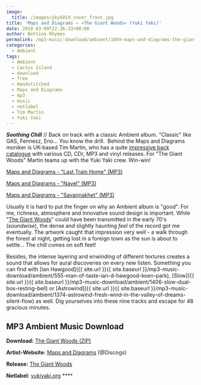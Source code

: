 ```yaml
---
image:
  title: /images/ykyk019_cover_front.jpg
title: 'Maps and Diagrams – »The Giant Woods« (Yuki Yaki)'
date: 2010-03-09T22:36:33+00:00
author: Bettina Rhymes
permalink: /mp3-music-download/ambient/1669-maps-and-diagrams-the-giant-woods-yuki-yaki
categories:
  - Ambient
tags:
  - Ambient
  - Cactus Island
  - download
  - free
  - Handstitched
  - Maps and Diagrams
  - mp3
  - music
  - netlabel
  - Tim Martin
  - Yuki Yaki
---
```

***Soothing Chill*** // Back on track with a classic Ambient album. "Classic" like GAS, Fennesz, Eno... You know the drill.  Behind the Maps and Diagrams moniker is UK-based Tim Martin, who has a quite [impressive back catalogue](http://www.discogs.com/artist/Maps+&+Diagrams) with various CD, CDr, MP3 and vinyl releases. For "The Giant Woods" Martin teams up with the Yuki Yaki crew. Win-win!

<!--mp3links-->


  
[Maps and Diagrams - "Last Train Home" (MP3)](http://www.yukiyaki.org/download/588/YkYk019/maps_and_diagrams/ykyk019-04_maps_and_diagrams_-_last_train_home.mp3)
  
[Maps and Diagrams - "Navel" (MP3)](http://www.yukiyaki.org/download/590/YkYk019/maps_and_diagrams/ykyk019-05_maps_and_diagrams_-_navel.mp3)
  
[Maps and Diagrams - "Savannakhet" (MP3)](http://www.yukiyaki.org/download/592/YkYk019/maps_and_diagrams/ykyk019-06_maps_and_diagrams_-_savannakhet.mp3)

<!--mp3linksend-->

<!--more-->

<!--adsense-->

Usually it is hard to put the finger on why an Ambient album is "good". For me, richness, atmosphere and innovative sound design is important. While "[The Giant Woods](http://www.yukiyaki.org/releases/YkYk019/maps-and-diagrams/The-Giant-Woods)" could have been transmitted in the early 70's (_soundwise_), the dense and slightly haunting _feel_ of the record got me eventually. The artwork caught that impression very well - a walk through the forest at night, getting lost in a foreign town as the sun is about to settle... The chill comes on soft feet!

Besides, the intense layering and enwinding of different textures creates a sound that allows for aural discoveries on every new listen. Something you can find with [Ian Hawgood]({{ site.url }}{{ site.baseurl }}/mp3-music-download/ambient/555-man-of-taste-ian-d-hawgood-koen-park), [Slow]({{ site.url }}{{ site.baseurl }}/mp3-music-download/ambient/1406-slow-dual-box-resting-bell) or [Astrowind]({{ site.url }}{{ site.baseurl }}/mp3-music-download/ambient/1374-astrowind-fresh-wind-in-the-valley-of-dreams-silent-flow) as well. Dig yourselves into these nine tracks and escape for 48 gracious minutes.

## MP3 Ambient Music Download

**Download:** [The Giant Woods (ZIP)](http://www.yukiyaki.org/download/608/YkYk019/maps_and_diagrams/ykyk019_maps_and_diagrams_-_the-giant-woods__mp3.zip)
  
**Artist-Website:** [Maps and Diagrams](http://www.discogs.com/artist/Maps+&+Diagrams) (@Discogs)
  
**Release:** [The Giant Woods](http://www.yukiyaki.org/releases/YkYk019/maps-and-diagrams/The-Giant-Woods)
  
**Netlabel:** [yukiyaki.org](http://www.yukiyaki.org/) ****